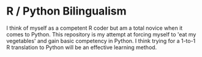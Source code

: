 # R / Python Bilingualism

I think of myself as a competent R coder but am a total novice when it comes to Python. This repository is my attempt at forcing myself to 'eat my vegetables' and gain basic competency in Python. I think trying for a 1-to-1 R translation to Python will be an effective learning method.

